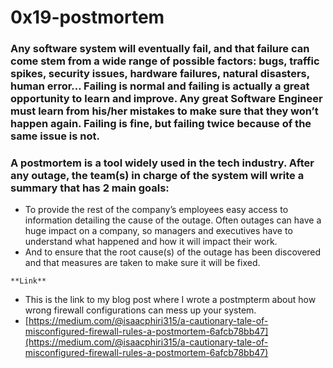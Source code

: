 # 0x19-postmortem
### Any software system will eventually fail, and that failure can come stem from a wide range of possible factors: bugs, traffic spikes, security issues, hardware failures, natural disasters, human error… Failing is normal and failing is actually a great opportunity to learn and improve. Any great Software Engineer must learn from his/her mistakes to make sure that they won’t happen again. Failing is fine, but failing twice because of the same issue is not.

### A postmortem is a tool widely used in the tech industry. After any outage, the team(s) in charge of the system will write a summary that has 2 main goals:
- To provide the rest of the company’s employees easy access to information detailing the cause of the outage. Often outages can have a huge impact on a company, so managers and executives have to understand what happened and how it will impact their work.
- And to ensure that the root cause(s) of the outage has been discovered and that measures are taken to make sure it will be fixed.

`**Link**`
- This is the link to my blog post where I wrote a postmpterm about how wrong firewall configurations can mess up your system.
- [https://medium.com/@isaacphiri315/a-cautionary-tale-of-misconfigured-firewall-rules-a-postmortem-6afcb78bb47](https://medium.com/@isaacphiri315/a-cautionary-tale-of-misconfigured-firewall-rules-a-postmortem-6afcb78bb47)
